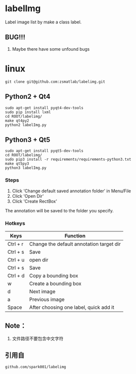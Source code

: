 # labelImg

Label image list by make a class label.

## BUG!!!
1. Maybe there have some unfound bugs

# linux
```
git clone git@github.com:zsmatlab/labelimg.git
```

## Python2 + Qt4
```
sudo apt-get install pyqt4-dev-tools
sudo pip install lxml
cd ROOT/labelimg/
make qt4py2
python2 labelImg.py
```

## Python3 + Qt5

```
sudo apt-get install pyqt5-dev-tools
cd ROOT/labelimg/
sudo pip3 install -r requirements/requirements-python3.txt
make qt5py3
python3 labelImg.py
```

### Steps

1. Click 'Change default saved annotation folder' in Menu/File
2. Click 'Open Dir'
3. Click 'Create RectBox'

The annotation will be saved to the folder you specify.

### Hotkeys

|    Keys  |                 Function                 |
|----------|------------------------------------------|
| Ctrl + r | Change the default annotation target dir |
| Ctrl + s | Save                                     |
| Ctrl + u | open dir                                 |
| Ctrl + s | Save                                     |
| Ctrl + d | Copy a bounding box                      |
| w        | Create a bounding box                    |
| d        | Next image                               |
| a        | Previous image                           |
| Space    | After choosing one label, quick add it   |


## Note： 
1. 文件路径不要包含中文字符

## 引用自
```
github.com/spark001/labelimg
 ```

